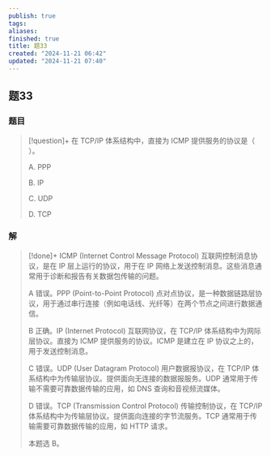 ```yaml
---
publish: true
tags: 
aliases: 
finished: true
title: 题33
created: "2024-11-21 06:42"
updated: "2024-11-21 07:40"
---
```

## 题33
### 题目
> [!question]+
> 在 TCP/IP 体系结构中，直接为 ICMP 提供服务的协议是（ ）。
> 
> A. PPP
> 
> B. IP
> 
> C. UDP
> 
> D. TCP
### 解
> [!done]+
> ICMP (Internet Control Message Protocol) 互联网控制消息协议，是在 IP 层上运行的协议，用于在 IP 网络上发送控制消息。这些消息通常用于诊断和报告有关数据包传输的问题。
> 
> A 错误。PPP (Point-to-Point Protocol) 点对点协议，是一种数据链路层协议，用于通过串行连接（例如电话线、光纤等）在两个节点之间进行数据通信。
> 
> B 正确。IP (Internet Protocol) 互联网协议，在 TCP/IP 体系结构中为网际层协议。直接为 ICMP 提供服务的协议。ICMP 是建立在 IP 协议之上的，用于发送控制消息。
> 
> C 错误。UDP (User Datagram Protocol) 用户数据报协议，在 TCP/IP 体系结构中为传输层协议。提供面向无连接的数据报服务。UDP 通常用于传输不需要可靠数据传输的应用，如 DNS 查询和音视频流媒体。
> 
> D 错误。TCP (Transmission Control Protocol) 传输控制协议，在 TCP/IP 体系结构中为传输层协议。提供面向连接的字节流服务。TCP 通常用于传输需要可靠数据传输的应用，如 HTTP 请求。
> 
> 本题选 B。